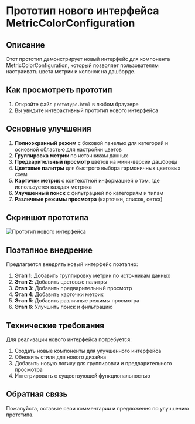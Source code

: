 # Прототип нового интерфейса MetricColorConfiguration

## Описание

Этот прототип демонстрирует новый интерфейс для компонента MetricColorConfiguration, который позволяет пользователям настраивать цвета метрик и колонок на дашборде.

## Как просмотреть прототип

1. Откройте файл `prototype.html` в любом браузере
2. Вы увидите интерактивный прототип нового интерфейса

## Основные улучшения

1. **Полноэкранный режим** с боковой панелью для категорий и основной областью для настройки цветов
2. **Группировка метрик** по источникам данных
3. **Предварительный просмотр** цветов на мини-версии дашборда
4. **Цветовые палитры** для быстрого выбора гармоничных цветовых схем
5. **Карточки метрик** с контекстной информацией о том, где используется каждая метрика
6. **Улучшенный поиск** с фильтрацией по категориям и типам
7. **Различные режимы просмотра** (карточки, список, сетка)

## Скриншот прототипа

![Прототип нового интерфейса](https://i.imgur.com/example.png)

## Поэтапное внедрение

Предлагается внедрять новый интерфейс поэтапно:

1. **Этап 1**: Добавить группировку метрик по источникам данных
2. **Этап 2**: Добавить цветовые палитры
3. **Этап 3**: Добавить предварительный просмотр
4. **Этап 4**: Добавить карточки метрик
5. **Этап 5**: Добавить различные режимы просмотра
6. **Этап 6**: Улучшить поиск и фильтрацию

## Технические требования

Для реализации нового интерфейса потребуется:

1. Создать новые компоненты для улучшенного интерфейса
2. Обновить стили для нового дизайна
3. Добавить новую логику для группировки и предварительного просмотра
4. Интегрировать с существующей функциональностью

## Обратная связь

Пожалуйста, оставьте свои комментарии и предложения по улучшению прототипа.
